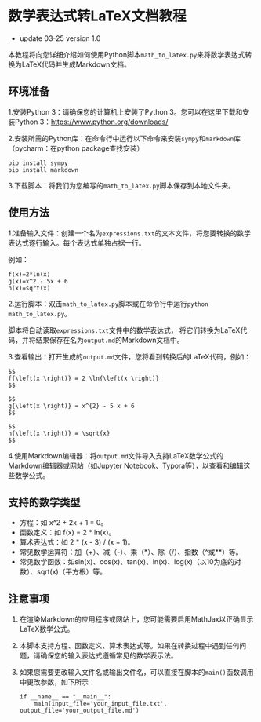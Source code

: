# 数学表达式转LaTeX文档教程

- update 03-25 version 1.0

本教程将向您详细介绍如何使用Python脚本`math_to_latex.py`来将数学表达式转换为LaTeX代码并生成Markdown文档。

## 环境准备
1.安装Python 3：请确保您的计算机上安装了Python 3。您可以在这里下载和安装Python 3：https://www.python.org/downloads/

2.安装所需的Python库：在命令行中运行以下命令来安装`sympy`和`markdown`库（pycharm：在python package查找安装）

```
pip install sympy
pip install markdown
```
3.下载脚本：将我们为您编写的`math_to_latex.py`脚本保存到本地文件夹。

## 使用方法
1.准备输入文件：创建一个名为`expressions.txt`的文本文件，将您要转换的数学表达式逐行输入。每个表达式单独占据一行。

例如：
```
f(x)=2*ln(x)
g(x)=x^2 - 5x + 6
h(x)=sqrt(x)
```
2.运行脚本：双击`math_to_latex.py`脚本或在命令行中运行`python math_to_latex.py`。

脚本将自动读取`expressions.txt`文件中的数学表达式，
将它们转换为LaTeX代码，并将结果保存在名为`output.md`的Markdown文档中。

3.查看输出：打开生成的`output.md`文件，您将看到转换后的LaTeX代码，例如：
```
$$
f{\left(x \right)} = 2 \ln{\left(x \right)}
$$

$$
g{\left(x \right)} = x^{2} - 5 x + 6
$$

$$
h{\left(x \right)} = \sqrt{x}
$$
```


4.使用Markdown编辑器：将`output.md`文件导入支持LaTeX数学公式的Markdown编辑器或网站（如Jupyter Notebook、Typora等），以查看和编辑这些数学公式。

## 支持的数学类型
- 方程：如 x^2 + 2x + 1 = 0。
- 函数定义：如 f(x) = 2 * ln(x)。
- 算术表达式：如 2 * (x - 3) / (x + 1)。
- 常见数学运算符：加（+）、减（-）、乘（*）、除（/）、指数（^或**）等。
- 常见数学函数：如sin(x)、cos(x)、tan(x)、ln(x)、log(x)（以10为底的对数）、sqrt(x)（平方根）等。

## 注意事项

1. 在渲染Markdown的应用程序或网站上，您可能需要启用MathJax以正确显示LaTeX数学公式。

2. 本脚本支持方程、函数定义、算术表达式等。如果在转换过程中遇到任何问题，请确保您的输入表达式遵循常见的数学表示法。

3. 如果您需要更改输入文件名或输出文件名，可以直接在脚本的`main()`函数调用中更改参数，如下所示：

   ```
   if __name__ == "__main__":
       main(input_file='your_input_file.txt', output_file='your_output_file.md')
   ```
